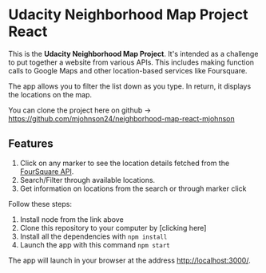 # Udacity Neighborhood Map Project React

This is the **Udacity Neighborhood Map Project**. It's intended as a challenge to put together a website from various APIs. This includes making function calls to Google Maps and other location-based services like Foursquare.

The app allows you to filter the list down as you type. In return, it displays the locations on the map.

You can clone the project here on github -> https://github.com/mjohnson24/neighborhood-map-react-mjohnson

## Features

1. Click on any marker to see the location details fetched from the [FourSquare API](https://developer.foursquare.com/).
2. Search/Filter through available locations.
3. Get information on locations from the search or through marker click

Follow these steps:

1. Install node from the link above
1. Clone this repository to your computer by [clicking here]
1. Install all the dependencies with `npm install`
1. Launch the app with this command `npm start`

The app will launch in your browser at the address [http://localhost:3000/](http://localhost:3000/).
